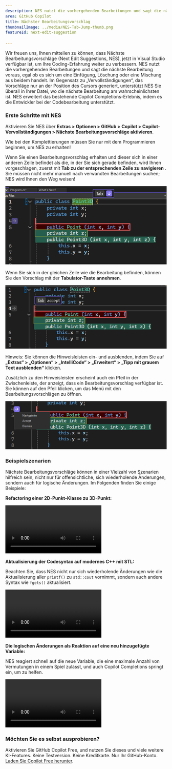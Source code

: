```yaml
---
description: NES nutzt die vorhergehenden Bearbeitungen und sagt die nächste Bearbeitung voraus, egal ob es sich um eine Einfügung, Löschung oder eine Mischung aus beidem handelt.
area: GitHub Copilot
title: Nächster Bearbeitungsvorschlag
thumbnailImage: ../media/NES-Tab-Jump-thumb.png
featureId: next-edit-suggestion

---
```



Wir freuen uns, Ihnen mitteilen zu können, dass Nächste Bearbeitungsvorschläge (Next Edit Suggestions, NES), jetzt in Visual Studio verfügbar ist, um Ihre Coding-Erfahrung weiter zu verbessern. NES nutzt die vorhergehenden Bearbeitungen und sagt die nächste Bearbeitung voraus, egal ob es sich um eine Einfügung, Löschung oder eine Mischung aus beidem handelt. Im Gegensatz zu „Vervollständigungen“, das Vorschläge nur an der Position des Cursors generiert, unterstützt NES Sie überall in Ihrer Datei, wo die nächste Bearbeitung am wahrscheinlichsten ist. NES erweitert das bestehende Copilot Completions-Erlebnis, indem es die Entwickler bei der Codebearbeitung unterstützt.

### Erste Schritte mit NES
Aktivieren Sie NES über **Extras > Optionen > GitHub > Copilot > Copilot-Vervollständigungen > Nächste Bearbeitungsvorschläge aktivieren**.

Wie bei den Komplettierungen müssen Sie nur mit dem Programmieren beginnen, um NES zu erhalten!

Wenn Sie einen Bearbeitungsvorschlag erhalten und dieser sich in einer anderen Zeile befindet als die, in der Sie sich gerade befinden, wird Ihnen vorgeschlagen, zuerst mit **Tab zu der entsprechenden Zeile zu navigieren** . Sie müssen nicht mehr manuell nach verwandten Bearbeitungen suchen; NES wird Ihnen den Weg weisen!

 ![NES Tab, um zur Hinweisleiste zu springen](../media/NES-Tab-Jump.png)

Wenn Sie sich in der gleichen Zeile wie die Bearbeitung befinden, können Sie den Vorschlag mit der **Tabulator-Taste annehmen**.

  ![NES Tab zum Akzeptieren der Hinweisleiste](../media/NES-Tab-Accept.png)

Hinweis: Sie können die Hinweisleisten ein- und ausblenden, indem Sie auf **„Extras“ > „Optionen“ > „IntelliCode“ > „Erweitert“ > „Tipp mit grauem Text ausblenden“** klicken. 

Zusätzlich zu den Hinweisleisten erscheint auch ein Pfeil in der Zwischenleiste, der anzeigt, dass ein Bearbeitungsvorschlag verfügbar ist. Sie können auf den Pfeil klicken, um das Menü mit den Bearbeitungsvorschlägen zu öffnen.

  ![NES Gutter Arrow](../media/NES-Gutter-Arrow.png)


### Beispielszenarien
Nächste Bearbeitungsvorschläge können in einer Vielzahl von Szenarien hilfreich sein, nicht nur für offensichtliche, sich wiederholende Änderungen, sondern auch für logische Änderungen. Im Folgenden finden Sie einige Beispiele:

**Refactoring einer 2D-Punkt-Klasse zu 3D-Punkt:**
 
![NES Refactoring-Punkt-Klasse](../media/NES-Point.mp4)

**Aktualisierung der Codesyntax auf modernes C++ mit STL:**

Beachten Sie, dass NES nicht nur sich wiederholende Änderungen wie die Aktualisierung aller `printf()` zu `std::cout` vornimmt, sondern auch andere Syntax wie `fgets()` aktualisiert.

![NES-Aktualisierung der C++-Syntax](../media/NES-Migration.mp4)

**Die logischen Änderungen als Reaktion auf eine neu hinzugefügte Variable:**

NES reagiert schnell auf die neue Variable, die eine maximale Anzahl von Vermutungen in einem Spiel zulässt, und auch Copilot Completions springt ein, um zu helfen.

![NES Neue Variable hinzufügen](../media/NES-AddVariable.mp4)

### Möchten Sie es selbst ausprobieren?
Aktivieren Sie GitHub Copilot Free, und nutzen Sie dieses und viele weitere KI-Features.
Keine Testversion. Keine Kreditkarte. Nur Ihr GitHub-Konto. [Laden Sie Copilot Free herunter](https://github.com/settings/copilot).
